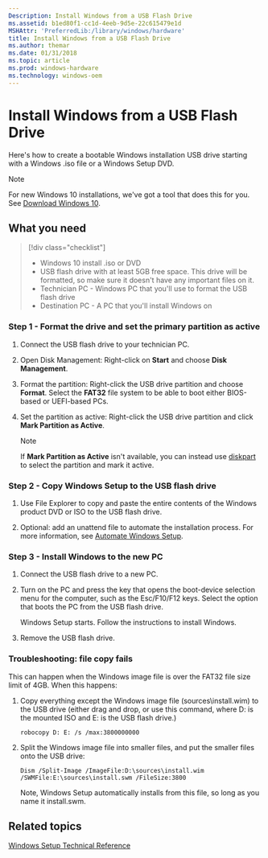 ```yaml
---
Description: Install Windows from a USB Flash Drive
ms.assetid: b1ed80f1-cc1d-4eeb-9d5e-22c615479e1d
MSHAttr: 'PreferredLib:/library/windows/hardware'
title: Install Windows from a USB Flash Drive
ms.author: themar
ms.date: 01/31/2018
ms.topic: article
ms.prod: windows-hardware
ms.technology: windows-oem
---
```


# Install Windows from a USB Flash Drive

Here's how to create a bootable Windows installation USB drive starting with a Windows .iso file or a Windows Setup DVD.

> [!Note]
> For new Windows 10 installations, we've got a tool that does this for you. See [Download Windows 10](https://www.microsoft.com/en-us/software-download/windows10).

## What you need

> [!div class="checklist"]
> * Windows 10 install .iso or DVD
> * USB flash drive with at least 5GB free space. This drive will be formatted, so make sure it doesn't have any important files on it.
> * Technician PC - Windows PC that you'll use to format the USB flash drive
> * Destination PC - A PC that you'll install Windows on

### Step 1 - Format the drive and set the primary partition as active

1.  Connect the USB flash drive to your technician PC.

2.  Open Disk Management: Right-click on **Start** and choose **Disk Management**.

3.  Format the partition: Right-click the USB drive partition and choose **Format**. Select the **FAT32** file system to be able to boot either BIOS-based or UEFI-based PCs.

4.  Set the partition as active: Right-click the USB drive partition and click **Mark Partition as Active**.

    > [!Note]
    > If **Mark Partition as Active** isn't available, you can instead use [diskpart](https://technet.microsoft.com/en-us/library/cc770877.aspx) to select the partition and mark it active.

### Step 2 - Copy Windows Setup to the USB flash drive

1.  Use File Explorer to copy and paste the entire contents of the Windows product DVD or ISO to the USB flash drive.

2.  Optional: add an unattend file to automate the installation process. For more information, see [Automate Windows Setup](windows-setup-automation-overview.md).

### Step 3 - Install Windows to the new PC

1.  Connect the USB flash drive to a new PC.

2.  Turn on the PC and press the key that opens the boot-device selection menu for the computer, such as the Esc/F10/F12 keys. Select the option that boots the PC from the USB flash drive.

    Windows Setup starts. Follow the instructions to install Windows.

3.  Remove the USB flash drive.

### Troubleshooting: file copy fails

This can happen when the Windows image file is over the FAT32 file size limit of 4GB. When this happens:

1. Copy everything except the Windows image file (sources\install.wim) to the USB drive (either drag and drop, or use this command, where D: is the mounted ISO and E: is the USB flash drive.)
   ```
   robocopy D: E: /s /max:3800000000
   ```

2. Split the Windows image file into smaller files, and put the smaller files onto the USB drive:
   ```
   Dism /Split-Image /ImageFile:D:\sources\install.wim /SWMFile:E:\sources\install.swm /FileSize:3800
   ```

   Note, Windows Setup automatically installs from this file, so long as you name it install.swm.

## <span id="related_topics"></span>Related topics


[Windows Setup Technical Reference](windows-setup-technical-reference.md)

 

 






